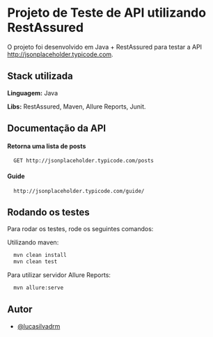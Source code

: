 
# Projeto de Teste de API utilizando RestAssured

O projeto foi desenvolvido em Java + RestAssured para testar a API http://jsonplaceholder.typicode.com.




## Stack utilizada

**Linguagem:** Java

**Libs:** RestAssured, Maven, Allure Reports, Junit.


## Documentação da API

#### Retorna uma lista de posts

```http
  GET http://jsonplaceholder.typicode.com/posts
```

#### Guide
```http
  http://jsonplaceholder.typicode.com/guide/
```
## Rodando os testes

Para rodar os testes, rode os seguintes comandos:

Utilizando maven:
```bash
  mvn clean install
  mvn clean test
```

Para utilizar servidor Allure Reports:
```bash
  mvn allure:serve
```


## Autor

- [@lucasilvadrm](https://www.github.com/lucasilvadrm)

